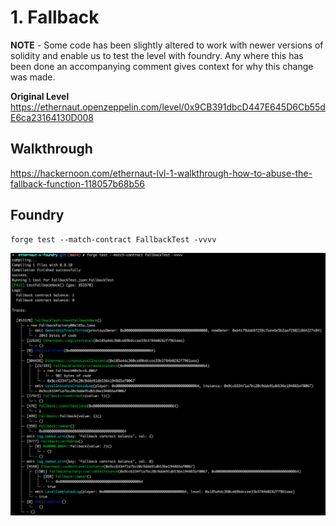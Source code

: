 # 1. Fallback

**NOTE** - Some code has been slightly altered to work with newer versions of solidity and enable us to test the level with foundry. Any where this has been done an accompanying comment gives context for why this change was made. 

**Original Level**
https://ethernaut.openzeppelin.com/level/0x9CB391dbcD447E645D6Cb55dE6ca23164130D008

## Walkthrough

https://hackernoon.com/ethernaut-lvl-1-walkthrough-how-to-abuse-the-fallback-function-118057b68b56

## Foundry 

```
forge test --match-contract FallbackTest -vvvv
```

![alt text](https://github.com/ciaranmcveigh5/ethernaut-x-foundry/blob/main/img/Fallback.png?raw=true)